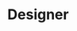 ---
name: "Jose Hadathy"
title: "Designer"
twitter: "josehadathy"
instagram: "jhadathy"
featuredImage: "./jose-hadathy.jpg"
---